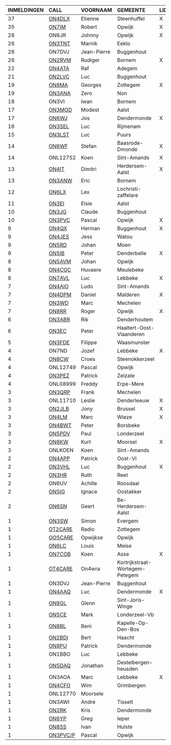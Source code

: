 |INMELDINGEN|CALL|VOORNAAM|GEMEENTE|LID|
|:---|:---|:---|:---|:---|
| 37 | <a href="https://www.qrz.com/db/on4dlx">ON4DLX</a> | Etienne | Steenhuffel | X |
| 35 | <a href="https://www.qrz.com/db/on7im">ON7IM</a> | Robert | Opwijk | X |
| 28 |ON6JR|Johnny|Opwijk|X|
| 26 | <a href="https://www.qrz.com/db/on3tnt">ON3TNT</a> | Marnik | Eeklo |  |
| 26 |ON7DVJ|Jean-Pierre|Buggenhout
| 26 | <a href="https://www.qrz.com/db/on2rvm">ON2RVM</a> | Rudiger | Bornem | X |
| 22 | <a href="https://www.qrz.com/db/on4ata">ON4ATA</a> | Raf | Adegem |  |
| 21 | <a href="https://www.qrz.com/db/on2lvc">ON2LVC</a> | Luc | Buggenhout |  |
| 19 | <a href="https://www.qrz.com/db/on8ma">ON8MA</a> | Georges | Zottegem | X |
| 19 | <a href="https://www.qrz.com/db/on3ana">ON3ANA</a> | Zero | Non |  |
| 18 |ON3VI|Iwan|Bornem||
| 17 | <a href="https://www.qrz.com/db/on3mod">ON3MOD</a> | Modest | Aalst |  |
| 17 | <a href="https://www.qrz.com/db/on6wj">ON6WJ</a> | Jos | Dendermonde | X |
| 16 | <a href="https://www.qrz.com/db/on3sel">ON3SEL</a> | Luc | Rijmenam |  |
| 15 | <a href="https://www.qrz.com/db/on3lst">ON3LST</a> | Luc | Puurs |  |
| 14 | <a href="https://www.qrz.com/db/on6wf">ON6WF</a> | Stefan | Baasrode-Dmonde | X |
| 14 |ONL12752|Koen|Sint-Amands|X|
| 13 | <a href="https://www.qrz.com/db/on4it">ON4IT</a> | Dimitri | Herdersem-Aalst | X |
| 13 | <a href="https://www.qrz.com/db/on3anw">ON3ANW</a> | Eric | Bornem |  |
| 12 | <a href="https://www.qrz.com/db/on6lx">ON6LX</a> | Lex | Lochristi-zaffelare |  |
| 11 | <a href="https://www.qrz.com/db/on3ei">ON3EI</a> | Elsie | Aalst |  |
| 10 | <a href="https://www.qrz.com/db/on3jg">ON3JG</a> | Claude | Buggenhout |  |
| 10 | <a href="https://www.qrz.com/db/on3pvc">ON3PVC</a> | Pascal | Opwijk | X |
| 9 | <a href="https://www.qrz.com/db/on4qx">ON4QX</a> | Herman | Buggenhout | X |
| 9 | <a href="https://www.qrz.com/db/on4jes">ON4JES</a> | Jess | Watou |  |
| 9 | <a href="https://www.qrz.com/db/on5rd">ON5RD</a> | Johan | Moen |  |
| 9 | <a href="https://www.qrz.com/db/on5ib">ON5IB</a> | Peter | Denderbelle | X |
| 8 | <a href="https://www.qrz.com/db/on5avm">ON5AVM</a> | Johan | Opwijk |  |
| 8 | <a href="https://www.qrz.com/db/on4cgc">ON4CGC</a> | Huvaere | Meulebeke |  |
| 8 | <a href="https://www.qrz.com/db/on7avl">ON7AVL</a> | Luc | Lebbeke | X |
| 7 | <a href="https://www.qrz.com/db/on4aio">ON4AIO</a> | Ludo | Sint-Amands |  |
| 7 | <a href="https://www.qrz.com/db/on4dpm">ON4DPM</a> | Daniel | Malderen | X |
| 7 | <a href="https://www.qrz.com/db/on3wd">ON3WD</a> | Marc | Mechelen |  |
| 7 | <a href="https://www.qrz.com/db/on8rr">ON8RR</a> | Roger | Opwijk | X |
| 6 | <a href="https://www.qrz.com/db/on3abr">ON3ABR</a> | Rik | Denderhoutem |  |
| 6 | <a href="https://www.qrz.com/db/on3ec">ON3EC</a> | Peter | Haaltert-Oost-Vlaanderen |  |
| 5 | <a href="https://www.qrz.com/db/on3fde">ON3FDE</a> | Filippe | Waasmunster |  |
| 4 |ON7ND|Jozef|Lebbeke|X|
| 4 | <a href="https://www.qrz.com/db/on8cw">ON8CW</a> | Croes | Steenokkerzeel |  |
| 4 |ONL12749|Pascal|Opwijk
| 4 | <a href="https://www.qrz.com/db/on3pez">ON3PEZ</a> | Patrick | Zelzate |  |
| 4 |ONL08999|Freddy|Erpe-Mere
| 3 | <a href="https://www.qrz.com/db/on3qrp">ON3QRP</a> | Frank | Mechelen |  |
| 3 |ONL11710|Leslie|Denderleeuw|X|
| 3 | <a href="https://www.qrz.com/db/on2jlb">ON2JLB</a> | Jony | Brussel | X |
| 3 | <a href="https://www.qrz.com/db/on4lm">ON4LM</a> | Marc | Wieze | X |
| 3 | <a href="https://www.qrz.com/db/on4bwt">ON4BWT</a> | Peter | Borsbeke |  |
| 3 | <a href="https://www.qrz.com/db/on5pdv">ON5PDV</a> | Paul | Londerzeel |  |
| 3 | <a href="https://www.qrz.com/db/on8kw">ON8KW</a> | Kurt | Moorsel | X |
| 3 |ONLKOEN|Koen|Sint-Amands
| 2 | <a href="https://www.qrz.com/db/on4app">ON4APP</a> | Patrick | Oost-Vl |  |
| 2 | <a href="https://www.qrz.com/db/on3vhl">ON3VHL</a> | Luc | Buggenhout | X |
| 2 | <a href="https://www.qrz.com/db/on3hr">ON3HR</a> | Ruth | Reet |  |
| 2 |ON6UV|Achille|Roosdaal
| 2 | <a href="https://www.qrz.com/db/on5ig">ON5IG</a> | Ignace | Oostakker |  |
| 2 | <a href="https://www.qrz.com/db/on6sn">ON6SN</a> | Geert | Be-Herdersem-Aalst |  |
| 1 | <a href="https://www.qrz.com/db/on3sw">ON3SW</a> | Simon | Evergem |  |
| 1 | <a href="https://www.qrz.com/db/ot2care">OT2CARE</a> | Radio | Zottegem |  |
| 1 | <a href="https://www.qrz.com/db/oo5care">OO5CARE</a> | Opwijkse | Opwijk |  |
| 1 | <a href="https://www.qrz.com/db/on6lc">ON6LC</a> | Louis | Meise |  |
| 1 | <a href="https://www.qrz.com/db/on7cob">ON7COB</a> | Koen | Asse | X |
| 1 | <a href="https://www.qrz.com/db/ot4care">OT4CARE</a> | On4wra | Kortrijkstraat-Wortegem-Petegem |  |
| 1 |ON3DVJ|Jean-Pierre|Buggenhout
| 1 | <a href="https://www.qrz.com/db/on4aaq">ON4AAQ</a> | Luc | Dendermonde | X |
| 1 | <a href="https://www.qrz.com/db/on8gl">ON8GL</a> | Glenn | Sint-Joris-Winge |  |
| 1 | <a href="https://www.qrz.com/db/on5ce">ON5CE</a> | Mark | Londerzeel-Vb |  |
| 1 | <a href="https://www.qrz.com/db/on8bl">ON8BL</a> | Beni | Kapelle-Op-Den-Bos |  |
| 1 | <a href="https://www.qrz.com/db/on2bdi">ON2BDI</a> | Bert | Haacht |  |
| 1 | <a href="https://www.qrz.com/db/on8pu">ON8PU</a> | Patrick | Dendermonde |  |
| 1 |ON1BBO|Luc|Lebbeke
| 1 | <a href="https://www.qrz.com/db/on5daq">ON5DAQ</a> | Jonathan | Destelbergen-heusden |  |
| 1 |ON3AOA|Marc|Lebbeke|X|
| 1 | <a href="https://www.qrz.com/db/on4cfo">ON4CFO</a> | Wim | Grimbergen |  |
| 1 |ONL12770|Moorsele
| 1 |ON3AWI|Andre|Tisselt
| 1 | <a href="https://www.qrz.com/db/on2rk">ON2RK</a> | Kris | Dendermonde |  |
| 1 | <a href="https://www.qrz.com/db/on6yp">ON6YP</a> | Greg | Ieper |  |
| 1 | <a href="https://www.qrz.com/db/on8ss">ON8SS</a> | Ivan | Hulste |  |
| 1 | <a href="https://www.qrz.com/db/on3pvc/p">ON3PVC/P</a> | Pascal | Opwijk |  |
